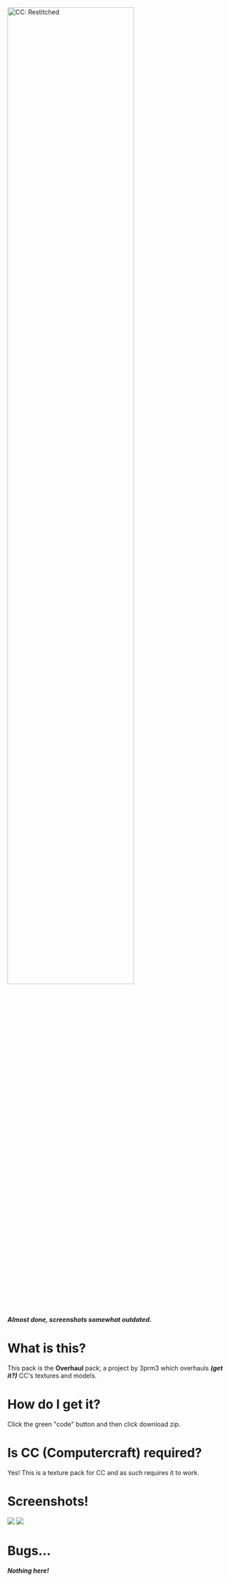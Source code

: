 <img src="https://user-images.githubusercontent.com/70713233/153727241-cd185e7b-4c5e-4036-93ca-11d68b4c971d.png" alt="CC: Restitched" width="75%"/>

***Almost done, screenshots somewhat outdated.***

# What is this?
This pack is the  **Overhaul** pack; a project by 3prm3 which overhauls ***(get it?)*** CC's textures and models.
# How do I get it?
Click the green "code" button and then click download zip.
# Is CC (Computercraft) required?
Yes! This is a texture pack for CC and as such requires it to work.
# Screenshots!
<img src="https://media.discordapp.net/attachments/477911902152949771/940761062901444608/unknown.png?width=1270&height=736"/>
<img src="https://media.discordapp.net/attachments/477911902152949771/940782374923423845/unknown.png?width=346&height=281"/>

# Bugs...
***Nothing here!***


